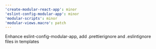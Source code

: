 ```yaml
---
'create-modular-react-app': minor
'eslint-config-modular-app': minor
'modular-scripts': minor
'modular-views.macro': patch
---
```


Enhance eslint-config-modular-app, add .prettierignore and .eslintignore files
in templates
